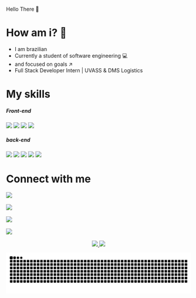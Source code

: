  Hello There :wave:	
# How am i? 🧐
- I am brazilian
- Currently a student of software engineering :computer:
- and focused on goals ↗️
- Full Stack Developer Intern | UVASS & DMS Logistics

  
# My skills
  ##### Front-end
<div align="start">
 <img alling="center" widht="40" height="30" src="https://cdn.jsdelivr.net/gh/devicons/devicon/icons/html5/html5-original.svg">
 <img alling="center" widht="40" height="30" src="https://cdn.jsdelivr.net/gh/devicons/devicon/icons/css3/css3-original.svg">
 <img alling="center" widht="40" height="30" src="https://cdn.jsdelivr.net/gh/devicons/devicon/icons/javascript/javascript-original.svg">
 <img alling="center" widht="40" height="30" src="https://cdn.jsdelivr.net/gh/devicons/devicon/icons/bootstrap/bootstrap-original.svg">
</div>
   
  ##### back-end
<div align="start">
 <img alling="center" widht="40" height="30" src="https://cdn.jsdelivr.net/gh/devicons/devicon/icons/python/python-original.svg">
 <img alling="center" widht="40" height="30" src="https://cdn.jsdelivr.net/gh/devicons/devicon/icons/django/django-plain.svg">
 <img alling="center" widht="40" height="30" style="color:#fff;" src="https://cdn.jsdelivr.net/gh/devicons/devicon/icons/flask/flask-original-wordmark.svg">
 <img alling="center" widht="40" height="30" src="https://cdn.jsdelivr.net/gh/devicons/devicon/icons/postgresql/postgresql-plain-wordmark.svg"/>
 <img alling="center" widht="40" height="30" src="https://cdn.jsdelivr.net/gh/devicons/devicon/icons/mysql/mysql-original-wordmark.svg"/>
</div>
   
# Connect with me

  <a href="https://twitter.com/alvaroveigones"><img src="https://img.shields.io/badge/Twitter-%231DA1F2.svg?style=for-the-badge&logo=Twitter&logoColor=white" aling="center"></a>

  <a href="https://www.instagram.com/alvaro.veigones/"><img src="https://img.shields.io/badge/Instagram-%23E4405F.svg?style=for-the-badge&logo=Instagram&logoColor=white" aling="center"></a>

  <a href="https://www.linkedin.com/in/%C3%A1lvaro-jo%C3%A3o-da-silva-veiga-4004a6208/"><img src="https://img.shields.io/badge/linkedin-%230077B5.svg?style=for-the-badge&logo=linkedin&logoColor=white"></a>

  <a href = "mailto:alvarojoao17@gmail.com"><img src="https://img.shields.io/badge/-Gmail-%23333?style=for-the-badge&logo=gmail&logoColor=white" target="_blank"></a>

  
<div align="center">
  <a href="https://github.com/allystor">
  <img height="180em" src="https://github-readme-stats.vercel.app/api?username=allystor&show_icons=true&theme=dracula&include_all_commits=true&count_private=true"/>
  <img height="180em" src="https://github-readme-stats.vercel.app/api/top-langs/?username=allystor&layout=compact&langs_count=7&theme=dracula"/>
</div>

![Snake animation](https://github.com/allystor/allystor/blob/output/github-contribution-grid-snake.svg)
